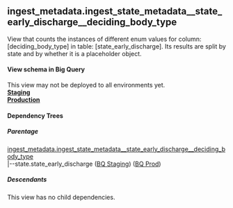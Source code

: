 ## ingest_metadata.ingest_state_metadata__state_early_discharge__deciding_body_type
View that counts the instances of
 different enum values for column: [deciding_body_type] in table: [state_early_discharge]. Its results are
  split by state and by whether it is a placeholder object.

#### View schema in Big Query
This view may not be deployed to all environments yet.<br/>
[**Staging**](https://console.cloud.google.com/bigquery?pli=1&p=recidiviz-staging&page=table&project=recidiviz-staging&d=ingest_metadata&t=ingest_state_metadata__state_early_discharge__deciding_body_type)
<br/>
[**Production**](https://console.cloud.google.com/bigquery?pli=1&p=recidiviz-123&page=table&project=recidiviz-123&d=ingest_metadata&t=ingest_state_metadata__state_early_discharge__deciding_body_type)
<br/>

#### Dependency Trees

##### Parentage
[ingest_metadata.ingest_state_metadata\__state_early_discharge\__deciding_body_type](../ingest_metadata/ingest_state_metadata__state_early_discharge__deciding_body_type.md) <br/>
|--state.state_early_discharge ([BQ Staging](https://console.cloud.google.com/bigquery?pli=1&p=recidiviz-staging&page=table&project=recidiviz-staging&d=state&t=state_early_discharge)) ([BQ Prod](https://console.cloud.google.com/bigquery?pli=1&p=recidiviz-123&page=table&project=recidiviz-123&d=state&t=state_early_discharge)) <br/>


##### Descendants
This view has no child dependencies.
